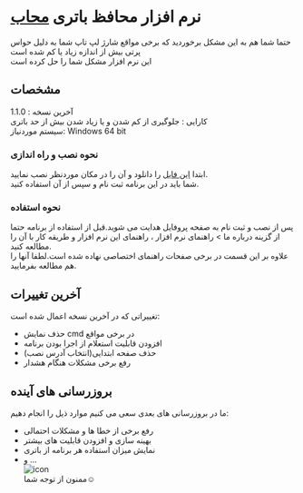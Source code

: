 # نرم افزار محافظ باتری [محاب](https://abramazani.github.io/mahab/)
حتما شما هم به این مشکل برخوردید که برخی مواقع شارژ لپ تاپ شما به دلیل حواس پرتی بیش از اندازه زیاد یا کم شده است
<br>این نرم افزار مشکل شما را حل کرده است

## مشخصات
آخرین نسخه : 1.1.0
<br>کارایی : جلوگیری از کم شدن و یا زیاد شدن بیش از حد باتری
<br>سیستم موردنیاز: Windows 64 bit

### نحوه نصب و راه اندازی
ابتدا [این فایل](https://github.com/AbRamazani/mahab/raw/main/Versions/mahab(Battery%20protector)1.1.0.exe) را دانلود و آن را در مکان موردنظر نصب نمایید.
<br>شما باید در این برنامه ثبت نام و سپس از آن استفاده کنید.

### نحوه استفاده
پس از نصب و ثبت نام به صفحه پروفایل هدایت می شوید.قبل از استفاده از برنامه حتما از گزینه درباره ما > راهنمای نرم افزار ، راهنمای این نرم افزار و طریقه کار با آن را مطالعه کنید.<br>علاوه بر این قسمت در برخی صفحات راهنمای اختصاصی نهاده شده است.لطفا آنها را هم مطالعه بفرمایید.

## آخرین تغییرات
تغییراتی که در آخرین نسخه اعمال شده است:
- حذف نمایش cmd در برخی مواقع
- افزودن قابلیت استعلام از اجرا بودن برنامه
- حذف صفحه ابتدایی(انتخاب آدرس نصب)
- رفع برخی مشکلات هنگام هشدار

## بروزرسانی های آینده
ما در بروزرسانی های بعدی سعی می کنیم موارد ذیل را انجام دهیم:
- رفع برخی از خطا ها و مشکلات احتمالی
- بهینه سازی و افزودن قابلیت های بیشتر
- نمایش میزان استفاده هر برنامه از باتری
- و ...
<br>![icon](https://user-images.githubusercontent.com/88447827/145719185-428ed44b-9f73-498e-8178-8f63913c42c8.png)
<br>ممنون از توجه شما:relaxed:
